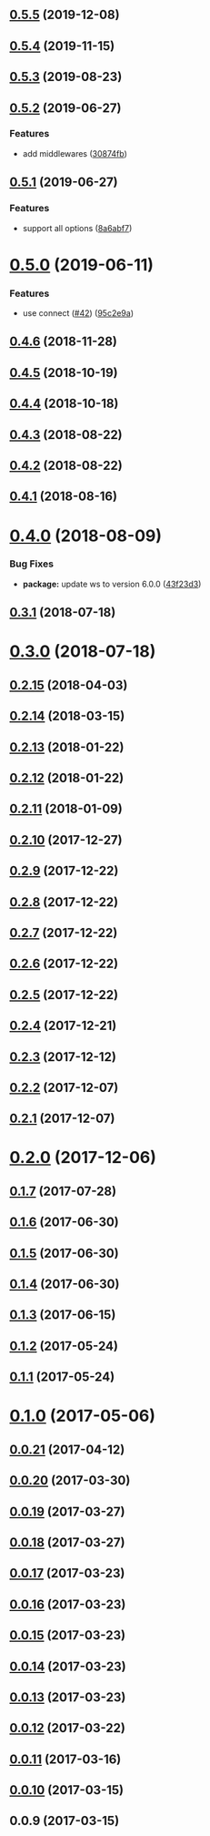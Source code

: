 <a name="0.5.5"></a>
## [0.5.5](https://github.com/kei-ito/sable/compare/v0.5.4...v0.5.5) (2019-12-08)



<a name="0.5.4"></a>
## [0.5.4](https://github.com/kei-ito/sable/compare/v0.5.3...v0.5.4) (2019-11-15)



<a name="0.5.3"></a>
## [0.5.3](https://github.com/kei-ito/sable/compare/v0.5.2...v0.5.3) (2019-08-23)



<a name="0.5.2"></a>
## [0.5.2](https://github.com/kei-ito/sable/compare/v0.5.1...v0.5.2) (2019-06-27)


### Features

* add middlewares ([30874fb](https://github.com/kei-ito/sable/commit/30874fb))



<a name="0.5.1"></a>
## [0.5.1](https://github.com/kei-ito/sable/compare/v0.5.0...v0.5.1) (2019-06-27)


### Features

* support all options ([8a6abf7](https://github.com/kei-ito/sable/commit/8a6abf7))



<a name="0.5.0"></a>
# [0.5.0](https://github.com/kei-ito/sable/compare/v0.4.6...v0.5.0) (2019-06-11)


### Features

* use connect ([#42](https://github.com/kei-ito/sable/issues/42)) ([95c2e9a](https://github.com/kei-ito/sable/commit/95c2e9a))



<a name="0.4.6"></a>
## [0.4.6](https://github.com/kei-ito/sable/compare/v0.4.5...v0.4.6) (2018-11-28)



<a name="0.4.5"></a>
## [0.4.5](https://github.com/kei-ito/sable/compare/v0.4.4...v0.4.5) (2018-10-19)



<a name="0.4.4"></a>
## [0.4.4](https://github.com/kei-ito/sable/compare/v0.4.3...v0.4.4) (2018-10-18)



<a name="0.4.3"></a>
## [0.4.3](https://github.com/kei-ito/sable/compare/v0.4.2...v0.4.3) (2018-08-22)



<a name="0.4.2"></a>
## [0.4.2](https://github.com/kei-ito/sable/compare/v0.4.1...v0.4.2) (2018-08-22)



<a name="0.4.1"></a>
## [0.4.1](https://github.com/kei-ito/sable/compare/v0.4.0...v0.4.1) (2018-08-16)



<a name="0.4.0"></a>
# [0.4.0](https://github.com/kei-ito/sable/compare/v0.3.1...v0.4.0) (2018-08-09)


### Bug Fixes

* **package:** update ws to version 6.0.0 ([43f23d3](https://github.com/kei-ito/sable/commit/43f23d3))



<a name="0.3.1"></a>
## [0.3.1](https://github.com/kei-ito/sable/compare/v0.3.0...v0.3.1) (2018-07-18)



<a name="0.3.0"></a>
# [0.3.0](https://github.com/kei-ito/sable/compare/v0.2.15...v0.3.0) (2018-07-18)



<a name="0.2.15"></a>
## [0.2.15](https://github.com/kei-ito/sable/compare/v0.2.14...v0.2.15) (2018-04-03)



<a name="0.2.14"></a>
## [0.2.14](https://github.com/kei-ito/sable/compare/v0.2.13...v0.2.14) (2018-03-15)



<a name="0.2.13"></a>
## [0.2.13](https://github.com/kei-ito/sable/compare/v0.2.12...v0.2.13) (2018-01-22)



<a name="0.2.12"></a>
## [0.2.12](https://github.com/kei-ito/sable/compare/v0.2.11...v0.2.12) (2018-01-22)



<a name="0.2.11"></a>
## [0.2.11](https://github.com/kei-ito/sable/compare/v0.2.10...v0.2.11) (2018-01-09)



<a name="0.2.10"></a>
## [0.2.10](https://github.com/kei-ito/sable/compare/v0.2.9...v0.2.10) (2017-12-27)



<a name="0.2.9"></a>
## [0.2.9](https://github.com/kei-ito/sable/compare/v0.2.8...v0.2.9) (2017-12-22)



<a name="0.2.8"></a>
## [0.2.8](https://github.com/kei-ito/sable/compare/v0.2.7...v0.2.8) (2017-12-22)



<a name="0.2.7"></a>
## [0.2.7](https://github.com/kei-ito/sable/compare/v0.2.6...v0.2.7) (2017-12-22)



<a name="0.2.6"></a>
## [0.2.6](https://github.com/kei-ito/sable/compare/v0.2.5...v0.2.6) (2017-12-22)



<a name="0.2.5"></a>
## [0.2.5](https://github.com/kei-ito/sable/compare/v0.2.4...v0.2.5) (2017-12-22)



<a name="0.2.4"></a>
## [0.2.4](https://github.com/kei-ito/sable/compare/v0.2.3...v0.2.4) (2017-12-21)



<a name="0.2.3"></a>
## [0.2.3](https://github.com/kei-ito/sable/compare/v0.2.2...v0.2.3) (2017-12-12)



<a name="0.2.2"></a>
## [0.2.2](https://github.com/kei-ito/sable/compare/v0.2.1...v0.2.2) (2017-12-07)



<a name="0.2.1"></a>
## [0.2.1](https://github.com/kei-ito/sable/compare/v0.2.0...v0.2.1) (2017-12-07)



<a name="0.2.0"></a>
# [0.2.0](https://github.com/kei-ito/sable/compare/v0.1.7...v0.2.0) (2017-12-06)



<a name="0.1.7"></a>
## [0.1.7](https://github.com/kei-ito/sable/compare/v0.1.6...v0.1.7) (2017-07-28)



<a name="0.1.6"></a>
## [0.1.6](https://github.com/kei-ito/sable/compare/v0.1.5...v0.1.6) (2017-06-30)



<a name="0.1.5"></a>
## [0.1.5](https://github.com/kei-ito/sable/compare/v0.1.4...v0.1.5) (2017-06-30)



<a name="0.1.4"></a>
## [0.1.4](https://github.com/kei-ito/sable/compare/v0.1.3...v0.1.4) (2017-06-30)



<a name="0.1.3"></a>
## [0.1.3](https://github.com/kei-ito/sable/compare/v0.1.2...v0.1.3) (2017-06-15)



<a name="0.1.2"></a>
## [0.1.2](https://github.com/kei-ito/sable/compare/v0.1.1...v0.1.2) (2017-05-24)



<a name="0.1.1"></a>
## [0.1.1](https://github.com/kei-ito/sable/compare/v0.1.0...v0.1.1) (2017-05-24)



<a name="0.1.0"></a>
# [0.1.0](https://github.com/kei-ito/sable/compare/v0.0.21...v0.1.0) (2017-05-06)



<a name="0.0.21"></a>
## [0.0.21](https://github.com/kei-ito/sable/compare/v0.0.20...v0.0.21) (2017-04-12)



<a name="0.0.20"></a>
## [0.0.20](https://github.com/kei-ito/sable/compare/v0.0.19...v0.0.20) (2017-03-30)



<a name="0.0.19"></a>
## [0.0.19](https://github.com/kei-ito/sable/compare/v0.0.18...v0.0.19) (2017-03-27)



<a name="0.0.18"></a>
## [0.0.18](https://github.com/kei-ito/sable/compare/v0.0.17...v0.0.18) (2017-03-27)



<a name="0.0.17"></a>
## [0.0.17](https://github.com/kei-ito/sable/compare/v0.0.16...v0.0.17) (2017-03-23)



<a name="0.0.16"></a>
## [0.0.16](https://github.com/kei-ito/sable/compare/v0.0.15...v0.0.16) (2017-03-23)



<a name="0.0.15"></a>
## [0.0.15](https://github.com/kei-ito/sable/compare/v0.0.14...v0.0.15) (2017-03-23)



<a name="0.0.14"></a>
## [0.0.14](https://github.com/kei-ito/sable/compare/v0.0.13...v0.0.14) (2017-03-23)



<a name="0.0.13"></a>
## [0.0.13](https://github.com/kei-ito/sable/compare/v0.0.12...v0.0.13) (2017-03-23)



<a name="0.0.12"></a>
## [0.0.12](https://github.com/kei-ito/sable/compare/v0.0.11...v0.0.12) (2017-03-22)



<a name="0.0.11"></a>
## [0.0.11](https://github.com/kei-ito/sable/compare/v0.0.10...v0.0.11) (2017-03-16)



<a name="0.0.10"></a>
## [0.0.10](https://github.com/kei-ito/sable/compare/v0.0.9...v0.0.10) (2017-03-15)



<a name="0.0.9"></a>
## 0.0.9 (2017-03-15)



